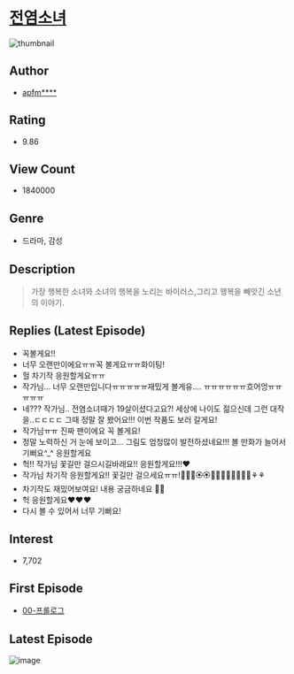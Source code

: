 # [전염소녀](https://comic.naver.com/bestChallenge/list?titleId=619959)
![thumbnail](https://image-comic.pstatic.net/user_contents_data/challenge_comic/2017/06/07/273635/thumbnail_title_apfmgps214_001605_.jpg)

## Author
- [apfm****](https://comic.naver.com/artistTitle?id=273635)

## Rating
- 9.86

## View Count
- 1840000

## Genre
- 드라마, 감성

## Description
> 가장 행복한 소녀와 소녀의 행복을 노리는 바이러스,그리고 행복을 빼앗긴 소년의 이야기.

## Replies (Latest Episode)
- 꼭볼게요!!
- 너무 오랜만이에요ㅠㅠ꼭 볼게요ㅠㅠ화이팅!
- 헐 차기작 응원할게요ㅠㅠ
- 작가님... 너무 오랜만입니다ㅠㅠㅠㅠㅠ재밌게 볼게유.... ㅠㅠㅠㅠㅠㅠ흐어엉ㅠㅠㅠㅠㅠ
- 네??? 작가님.. 전염소녀때가 19살이셨다고요?! 세상에 나이도 젊으신데 그런 대작을..ㄷㄷㄷㄷ 그때 정말 잘 봤어요!!! 이번 작품도 보러 갈게요!
- 작가님ㅠㅠ 진짜 팬이에요 꼭 볼게요!
- 정말 노력하신 거 눈에 보이고... 그림도 엄청많이 발전하셨네요!!! 볼 만화가 늘어서 기뻐요^_^ 응원할게요
- 헉!! 작가님 꽃길만 걸으시길바래요!! 응원할게요!!!♥️
- 작가님 차기작 응원할게요!! 꽃길만 걸으세요ㅠㅠ!🌸🌸🌸🏵🏵🌺🌺🌻🌻🌼🌼🌷🌷⚘⚘
- 차기작도 재밌어보여요! 내용 궁금하네요 🐥😸
- 헉 응원할게요♥♥♥
- 다시 볼 수 있어서 너무 기뻐요!

## Interest
- 7,702

## First Episode
- [00-프롤로그](https://comic.naver.com/bestChallenge/detail?titleId=619959&no=30)

## Latest Episode
![image](https://image-comic.pstatic.net/user_contents_data/challenge_comic/2021/05/27/273635/upload_3703147677167674416.jpeg)
